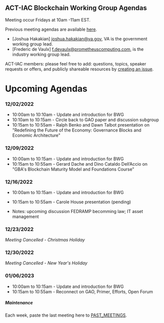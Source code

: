 ## ACT-IAC Blockchain Working Group Agendas

Meeting occur Fridays at 10am -11am EST.

Previous meeting agendas are available [here](./previous_agendas/).

* [Joshua Hakakian] <joshua.hakakian@va.gov>, VA is the government working group lead.
* [Frederic de Vaulx] <f.devaulx@prometheuscomputing.com>, is the industry working group lead.

ACT-IAC members: please feel free to add: questions, topics, speaker requests or offers, and publicly
shareable resources by [creating an issue](https://github.com/ACT-IAC-BWG/agendas/issues).

# Upcoming Agendas

### 12/02/2022

* 10:00am to 10:10am - Update and introduction for BWG
* 10:10am to 10:15am - Circle back to GAO paper and discussion subgroup
* 10:15am to 10:55am - Ralph Benko and Dawn Talbot presentation on "Redefining the Future of the Economy: Governance Blocks and Economic Architecture"

### 12/09/2022

* 10:00am to 10:15am - Update and introduction for BWG
* 10:15am to 10:55am - Gerard Dache and Dino Cataldo Dell’Accio on "GBA's Blockchain Maturity Model and Foundations Course"

### 12/16/2022

* 10:00am to 10:15am - Update and introduction for BWG
* 10:15am to 10:55am - Carole House presentation (pending)

* Notes: upcoming discussion FEDRAMP becomming law; IT asset management

### 12/23/2022
*Meeting Cancelled - Christmas Holiday*

### 12/30/2022
*Meeting Cancelled - New Year's Holiday*

### 01/06/2023
* 10:00am to 10:15am - Update and introduction for BWG
* 10:15am to 10:55am - Reconnect on GAO, Primer, Efforts, Open Forum

##### Maintenance
Each week, paste the last meeting here to [PAST_MEETINGS](./previous_agendas/).
